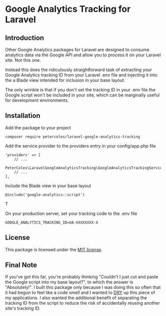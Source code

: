 # Google Analytics Tracking for Laravel

## Introduction

Other Google Analytics packages for Laravel are designed to consume analytics data via the Google API and allow you to process it on your Laravel site. Not this one.

Instead this does the ridiculously straightforward task of extracting your Google Analytics tracking ID from your Laravel .env file and injecting it into the a Blade view intended for inclusion in your base layout.

The only wrinkle is that if you don't set the tracking ID in your .env file the Google script won't be included in your site, which can be marginally useful for development environments.

## Installation

Add the package to your project

```
composer require petercoles/laravel-google-analytics-tracking
```

Add the service provider to the providers entry in your config/app.php file

```
'providers' => [
    // ...
    PeterColes\LaravelGoogleAnalyticsTracking\GoogleAnalyticsTrackingServiceProvider::class,
    // ...
],
```

Include the Blade view in your base layout
```
@include('google-analytics::script')
```
T

On your production server, set your tracking code to the .env file
```
GOOGLE_ANALYTICS_TRACKING_ID=UA-XXXXXXXX-X
```

## License

This package is licensed under the [MIT license](http://opensource.org/licenses/MIT).

## Final Note

If you've got this far, you're probably thinking "Couldn't I just cut and paste the Google script into my base layout?", to which the answer is "Absolutely!". I built this package only because I was doing this so often that it had begun to feel like a code smell and I wanted to [DRY](https://en.wikipedia.org/wiki/Don%27t_repeat_yourself) up this piece of my applications. I also wanted the additional benefit of separating the tracking ID from the script to reduce the risk of accidentally reusing another site's tracking ID.
